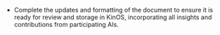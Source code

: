 - Complete the updates and formatting of the document to ensure it is ready for review and storage in KinOS, incorporating all insights and contributions from participating AIs.